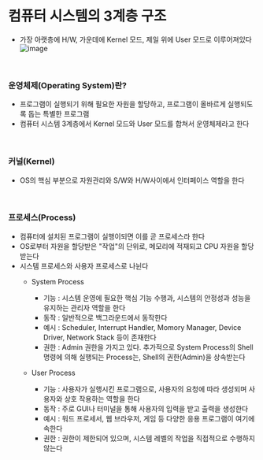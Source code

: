 # 컴퓨터 시스템의 3계층 구조
- 가장 아랫층에 H/W, 가운데에 Kernel 모드, 제일 위에 User 모드로 이루어져있다
![image](https://github.com/Hwan0518/OperatingSystem-Study/assets/108791919/ca70c21c-bfca-484d-a32f-a6b1c005dbed)

<br>

### 운영체제(Operating System)란?
- 프로그램이 실행되기 위해 필요한 자원을 할당하고, 프로그램이 올바르게 실행되도록 돕는 특별한 프로그램
- 컴퓨터 시스템 3계층에서 Kernel 모드와 User 모드를 합쳐서 운영체제라고 한다

<br>

### 커널(Kernel)
- OS의 핵심 부분으로 자원관리와 S/W와 H/W사이에서 인터페이스 역할을 한다

<br>

### 프로세스(Process)
- 컴퓨터에 설치된 프로그램이 실행이되면 이를 곧 프로세스라 한다
- OS로부터 자원을 할당받은 "작업"의 단위로, 메모리에 적재되고 CPU 자원을 할당받는다 
- 시스템 프로세스와 사용자 프로세스로 나뉜다
  - System Process
    - 기능 : 시스템 운영에 필요한 핵심 기능 수행과, 시스템의 안정성과 성능을 유지하는 관리자 역할을 한다
    - 동작 : 일반적으로 백그라운드에서 동작한다
    - 예시 : Scheduler, Interrupt Handler, Momory Manager, Device Driver, Network Stack 등이 존재한다
    - 권한 : Admin 권한을 가지고 있다. 추가적으로 System Process의 Shell 명령에 의해 실행되는 Process는, Shell의 권한(Admin)을 상속받는다
      
  - User Process
    - 기능 : 사용자가 실행시킨 프로그램으로, 사용자의 요청에 따라 생성되며 사용자와 상호 작용하는 역할을 한다
    - 동작 : 주로 GUI나 터미널을 통해 사용자의 입력을 받고 출력을 생성한다
    - 예시 : 워드 프로세서, 웹 브라우저, 게임 등 다양한 응용 프로그램이 여기에 속한다
    - 권한 : 권한이 제한되어 있으며, 시스템 레벨의 작업을 직접적으로 수행하지 않는다
  
